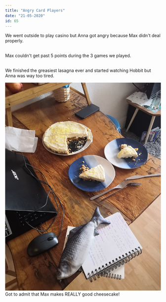 ```yaml
---
title: "Angry Card Players"
date: "21-05-2020"
id: 65
---
```

We went outside to play casino but Anna got angry because Max didn't deal properly. <br><br>

Max couldn't get past 5 points during the 3 games we played.<br><br>

We finished the greasiest lasagna ever and started watching Hobbit but Anna was way too tired.

![Max's Cheesecake](../images/May/20(1).jpg)
Got to admit that Max makes REALLY good cheesecake!
